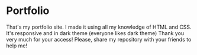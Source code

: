 # Portfolio
That's my portfolio site. I made it using all my knowledge of HTML and CSS. It's responsive and in dark theme (everyone likes dark theme) Thank you very much for your access! Please, share my repository with your friends to help me!
